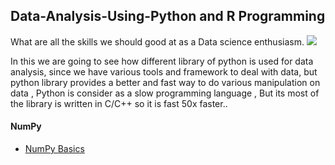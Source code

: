## Data-Analysis-Using-Python and R Programming

What are all the skills we should good at as a Data science enthusiasm.
![](https://github.com/skjha1/Data-Science/blob/master/Src/Img/Data-Science-Roadmap.png)

In this we are going to see how different library of python is used for data analysis, since we have various tools and framework to deal with data, but python library provides a better and fast way to do various manipulation on data , Python is consider as a slow programming language , But its most of the library is written in C/C++ so it is fast 50x faster..


#### NumPy 

* [NumPy Basics](https://nbviewer.jupyter.org/github/skjha1/Data-Science/blob/master/NumPy%20For%20Data%20Analysis.ipynb)
